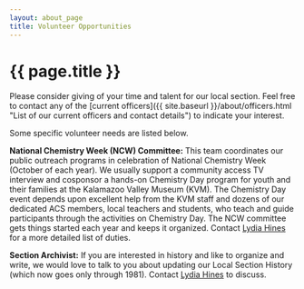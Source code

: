 ```yaml
---
layout: about_page
title: Volunteer Opportunities
---
```


{{ page.title }}
===
Please consider giving of your time and talent for our local section. Feel free to contact any of the [current officers]({{ site.baseurl }}/about/officers.html "List of our current officers and contact details") to indicate your interest.

Some specific volunteer needs are listed below.

**National Chemistry Week (NCW) Committee:** This team coordinates our
public outreach programs in celebration of National Chemistry Week
(October of each year). We usually support a community access TV
interview and cosponsor a hands-on Chemistry Day program for youth and
their families at the Kalamazoo Valley Museum (KVM). The Chemistry Day
event depends upon excellent help from the KVM staff and dozens of our
dedicated ACS members, local teachers and students, who teach and
guide participants through the activities on Chemistry Day. The NCW
committee gets things started each year and keeps it
organized. Contact [Lydia Hines](/people/hines.html)
for a more detailed list of duties.

**Section Archivist:** If you are interested in history and like to
organize and write, we would love to talk to you about updating our
Local Section History (which now goes only through 1981). Contact
[Lydia Hines](/people/hines.html) to discuss.
